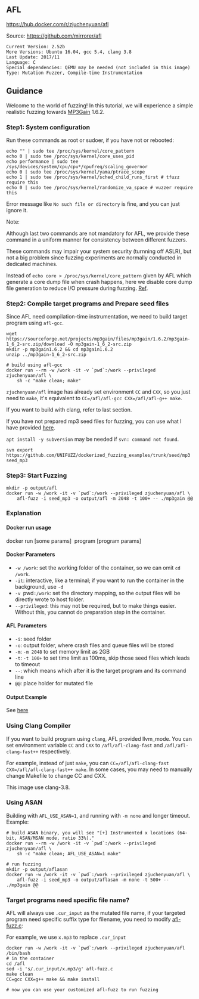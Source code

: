 ## AFL

https://hub.docker.com/r/zjuchenyuan/afl

Source: https://github.com/mirrorer/afl

```
Current Version: 2.52b
More Versions: Ubuntu 16.04, gcc 5.4, clang 3.8
Last Update: 2017/11
Language: C
Special dependencies: QEMU may be needed (not included in this image)
Type: Mutation Fuzzer, Compile-time Instrumentation
```

## Guidance

Welcome to the world of fuzzing! 
In this tutorial, we will experience a simple realistic fuzzing towards [MP3Gain](http://mp3gain.sourceforge.net/) 1.6.2.

### Step1: System configuration

Run these commands as root or sudoer, if you have not or rebooted:

```
echo "" | sudo tee /proc/sys/kernel/core_pattern
echo 0 | sudo tee /proc/sys/kernel/core_uses_pid
echo performance | sudo tee /sys/devices/system/cpu/cpu*/cpufreq/scaling_governor
echo 0 | sudo tee /proc/sys/kernel/yama/ptrace_scope
echo 1 | sudo tee /proc/sys/kernel/sched_child_runs_first # tfuzz require this
echo 0 | sudo tee /proc/sys/kernel/randomize_va_space # vuzzer require this
```

Error message like `No such file or directory` is fine, and you can just ignore it.

Note: 

Although last two commands are not mandatory for AFL, we provide these command in a uniform manner for consistency between different fuzzers.

These commands may impair your system security (turnning off ASLR), but not a big problem since fuzzing experiments are normally conducted in dedicated machines.

Instead of `echo core > /proc/sys/kernel/core_pattern` given by AFL which generate a core dump file when crash happens, 
here we disable core dump file generation to reduce I/O pressure during fuzzing. [Ref](http://man7.org/linux/man-pages/man5/core.5.html).

### Step2: Compile target programs and Prepare seed files

Since AFL need compilation-time instrumentation, we need to build target program using `afl-gcc`.

```
wget https://sourceforge.net/projects/mp3gain/files/mp3gain/1.6.2/mp3gain-1_6_2-src.zip/download -O mp3gain-1_6_2-src.zip
mkdir -p mp3gain1.6.2 && cd mp3gain1.6.2
unzip ../mp3gain-1_6_2-src.zip

# build using afl-gcc
docker run --rm -w /work -it -v `pwd`:/work --privileged zjuchenyuan/afl \
    sh -c "make clean; make"
```

`zjuchenyuan/afl` image has already set environment `CC` and `CXX`, so you just need to `make`, it's equivalent to `CC=/afl/afl-gcc CXX=/afl/afl-g++ make`.

If you want to build with clang, refer to last section.

If you have not prepared mp3 seed files for fuzzing, you can use what I have provided [here](https://github.com/UNIFUZZ/dockerized_fuzzing_examples/tree/master/seed/mp3).

`apt install -y subversion` may be needed if `svn: command not found`.

```
svn export https://github.com/UNIFUZZ/dockerized_fuzzing_examples/trunk/seed/mp3 seed_mp3
```

### Step3: Start Fuzzing

```
mkdir -p output/afl
docker run -w /work -it -v `pwd`:/work --privileged zjuchenyuan/afl \
    afl-fuzz -i seed_mp3 -o output/afl -m 2048 -t 100+ -- ./mp3gain @@
```

### Explanation

#### Docker run usage

docker run [some params] <image name> program [program params]

#### Docker Parameters

- `-w /work`: set the working folder of the container, so we can omit `cd /work`.
- `-it`: interactive, like a terminal; if you want to run the container in the background, use `-d`
- `-v `pwd`:/work`: set the directory mapping, so the output files will be directly wrote to host folder.
- `--privileged`: this may not be required, but to make things easier. Without this, you cannot do preparation step in the container.

#### AFL Parameters

- `-i`: seed folder
- `-o`: output folder, where crash files and queue files will be stored
- `-m`: `-m 2048` to set memory limit as 2GB
- `-t`: `-t 100+` to set time limit as 100ms, skip those seed files which leads to timeout
- `--`: which means which after it is the target program and its command line
- `@@`: place holder for mutated file

#### Output Example

See [here](https://github.com/UNIFUZZ/dockerized_fuzzing_examples/tree/master/output/afl)

### Using Clang Compiler

If you want to build program using `clang`, AFL provided llvm_mode. You can set environment variable `CC` and `CXX` to `/afl/afl-clang-fast` and `/afl/afl-clang-fast++` respectively.

For example, instead of just `make`, you can `CC=/afl/afl-clang-fast CXX=/afl/afl-clang-fast++ make`. In some cases, you may need to manually change Makefile to change CC and CXX.

This image use clang-3.8.

### Using ASAN

Building with `AFL_USE_ASAN=1`, and running with `-m none` and longer timeout. Example:

```
# build ASAN binary, you will see "[+] Instrumented x locations (64-bit, ASAN/MSAN mode, ratio 33%)."
docker run --rm -w /work -it -v `pwd`:/work --privileged zjuchenyuan/afl \
    sh -c "make clean; AFL_USE_ASAN=1 make"

# run fuzzing
mkdir -p output/aflasan
docker run -w /work -it -v `pwd`:/work --privileged zjuchenyuan/afl \
    afl-fuzz -i seed_mp3 -o output/aflasan -m none -t 500+ -- ./mp3gain @@
```

### Target programs need specific file name?

AFL will always use `.cur_input` as the mutated file name, if your targeted program need specific suffix type for filename, you need to modify [afl-fuzz.c](https://github.com/mirrorer/afl/blob/master/afl-fuzz.c):

For example, we use `x.mp3` to replace `.cur_input`

```
docker run -w /work -it -v `pwd`:/work --privileged zjuchenyuan/afl /bin/bash
# in the container
cd /afl
sed -i 's/.cur_input/x.mp3/g' afl-fuzz.c
make clean
CC=gcc CXX=g++ make && make install

# now you can use your customized afl-fuzz to run fuzzing
```